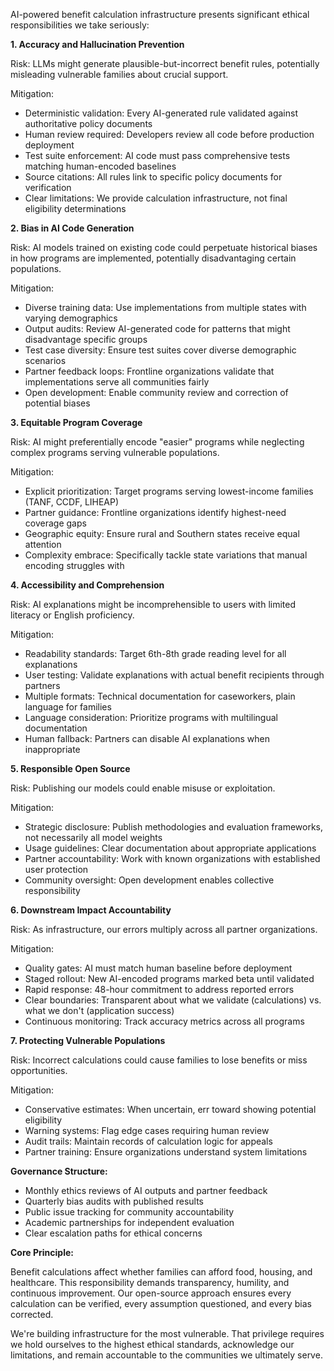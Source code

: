 AI-powered benefit calculation infrastructure presents significant ethical responsibilities we take seriously:

**1. Accuracy and Hallucination Prevention**

Risk: LLMs might generate plausible-but-incorrect benefit rules, potentially misleading vulnerable families about crucial support.

Mitigation:
- Deterministic validation: Every AI-generated rule validated against authoritative policy documents
- Human review required: Developers review all code before production deployment
- Test suite enforcement: AI code must pass comprehensive tests matching human-encoded baselines
- Source citations: All rules link to specific policy documents for verification
- Clear limitations: We provide calculation infrastructure, not final eligibility determinations

**2. Bias in AI Code Generation**

Risk: AI models trained on existing code could perpetuate historical biases in how programs are implemented, potentially disadvantaging certain populations.

Mitigation:
- Diverse training data: Use implementations from multiple states with varying demographics
- Output audits: Review AI-generated code for patterns that might disadvantage specific groups
- Test case diversity: Ensure test suites cover diverse demographic scenarios
- Partner feedback loops: Frontline organizations validate that implementations serve all communities fairly
- Open development: Enable community review and correction of potential biases

**3. Equitable Program Coverage**

Risk: AI might preferentially encode "easier" programs while neglecting complex programs serving vulnerable populations.

Mitigation:
- Explicit prioritization: Target programs serving lowest-income families (TANF, CCDF, LIHEAP)
- Partner guidance: Frontline organizations identify highest-need coverage gaps
- Geographic equity: Ensure rural and Southern states receive equal attention
- Complexity embrace: Specifically tackle state variations that manual encoding struggles with

**4. Accessibility and Comprehension**

Risk: AI explanations might be incomprehensible to users with limited literacy or English proficiency.

Mitigation:
- Readability standards: Target 6th-8th grade reading level for all explanations
- User testing: Validate explanations with actual benefit recipients through partners
- Multiple formats: Technical documentation for caseworkers, plain language for families
- Language consideration: Prioritize programs with multilingual documentation
- Human fallback: Partners can disable AI explanations when inappropriate

**5. Responsible Open Source**

Risk: Publishing our models could enable misuse or exploitation.

Mitigation:
- Strategic disclosure: Publish methodologies and evaluation frameworks, not necessarily all model weights
- Usage guidelines: Clear documentation about appropriate applications
- Partner accountability: Work with known organizations with established user protection
- Community oversight: Open development enables collective responsibility

**6. Downstream Impact Accountability**

Risk: As infrastructure, our errors multiply across all partner organizations.

Mitigation:
- Quality gates: AI must match human baseline before deployment
- Staged rollout: New AI-encoded programs marked beta until validated
- Rapid response: 48-hour commitment to address reported errors
- Clear boundaries: Transparent about what we validate (calculations) vs. what we don't (application success)
- Continuous monitoring: Track accuracy metrics across all programs

**7. Protecting Vulnerable Populations**

Risk: Incorrect calculations could cause families to lose benefits or miss opportunities.

Mitigation:
- Conservative estimates: When uncertain, err toward showing potential eligibility
- Warning systems: Flag edge cases requiring human review
- Audit trails: Maintain records of calculation logic for appeals
- Partner training: Ensure organizations understand system limitations

**Governance Structure:**

- Monthly ethics reviews of AI outputs and partner feedback
- Quarterly bias audits with published results
- Public issue tracking for community accountability
- Academic partnerships for independent evaluation
- Clear escalation paths for ethical concerns

**Core Principle:**

Benefit calculations affect whether families can afford food, housing, and healthcare. This responsibility demands transparency, humility, and continuous improvement. Our open-source approach ensures every calculation can be verified, every assumption questioned, and every bias corrected.

We're building infrastructure for the most vulnerable. That privilege requires we hold ourselves to the highest ethical standards, acknowledge our limitations, and remain accountable to the communities we ultimately serve.